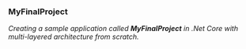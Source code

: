 ### MyFinalProject
*Creating a sample application called **MyFinalProject** in .Net Core with multi-layered architecture from scratch.*
